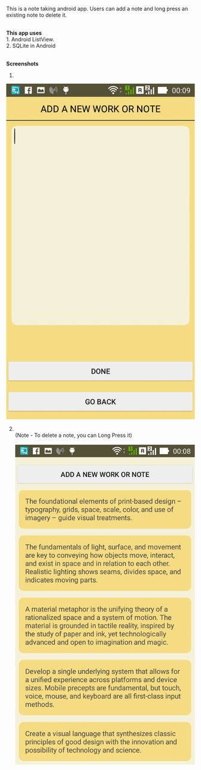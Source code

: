 This is a note taking android app. Users can add a note and long press an existing note to delete it.

<br>
<b>This app uses</b>
<br>
1. Android ListView.
<br>
2. SQLite in Android
<br><br>


<b>Screenshots</b>

1. <br>
![Screenshot 2](https://github.com/Asutosh11/SimpleToDo/blob/master/Screenshots/2.jpg "")

2. <br> (Note - To delete a note, you can Long Press it) <br><br>
![Screenshot 3](https://github.com/Asutosh11/SimpleToDo/blob/master/Screenshots/3.jpg "")
